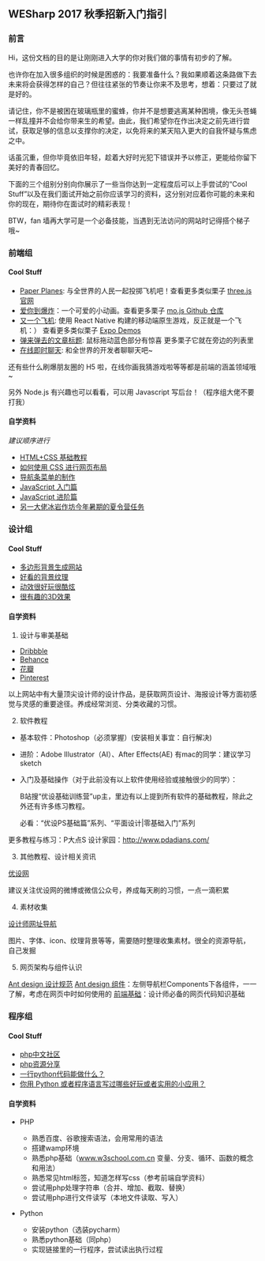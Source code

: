 ## WESharp 2017 秋季招新入门指引

### 前言

Hi，这份文档的目的是让刚刚进入大学的你对我们做的事情有初步的了解。

也许你在加入很多组织的时候是困惑的：我要准备什么？我如果顺着这条路做下去未来将会获得怎样的自己？但往往紧张的节奏让你来不及思考，想着：只要过了就是好的。

请记住，你不是被困在玻璃瓶里的蜜蜂，你并不是想要逃离某种困境，像无头苍蝇一样乱撞并不会给你带来生的希望。由此，我们希望你在作出决定之前先进行尝试，获取足够的信息以支撑你的决定，以免将来的某天陷入更大的自我怀疑与焦虑之中。

话虽沉重，但你毕竟依旧年轻，趁着大好时光犯下错误并予以修正，更能给你留下美好的青春回忆。

下面的三个组别分别向你展示了一些当你达到一定程度后可以上手尝试的“Cool Stuff”以及在我们面试开始之前你应该学习的资料，这分别对应着你可能的未来和你的现在，期待你在面试时的精彩表现！

BTW，fan 墙再大学可是一个必备技能，当遇到无法访问的网站时记得搭个梯子哦~

### 前端组

#### Cool Stuff

- [Paper Planes](https://paperplanes.world/): 与全世界的人民一起投掷飞机吧！查看更多类似栗子 [three.js 官网](https://threejs.org/)
- [爱你到爆炸](https://codepen.io/sol0mka/full/c94452fb65dbf676b0ae8a12d4267473)：一个可爱的小动画。查看更多栗子 [mo.js Github 仓库](https://github.com/legomushroom/mojs)
- [又一个飞机](https://expo.io/@exponent/floatyplane): 使用 React Native 构建的移动端原生游戏，反正就是一个飞机：） 查看更多类似栗子 [Expo Demos](https://github.com/expo/awesome-expo)
- [弹来弹去的文章标题](https://vuejs.org/v2/examples/elastic-header.html): 鼠标拖动蓝色部分有惊喜 更多栗子它就在旁边的列表里
- [在线即时聊天](https://socket.io/demos/chat): 和全世界的开发者聊聊天吧~

还有些什么刷爆朋友圈的 H5 啦，在线你画我猜游戏啦等等都是前端的涵盖领域哦~

另外 Node.js 有兴趣也可以看看，可以用 Javascript 写后台！（程序组大佬不要打我）

#### 自学资料 

*建议顺序进行*

- [HTML+CSS 基础教程](http://www.imooc.com/learn/9)
- [如何使用 CSS 进行网页布局](http://www.imooc.com/learn/57)
- [导航条菜单的制作](http://www.imooc.com/learn/6)
- [JavaScript 入门篇](http://www.imooc.com/learn/36)
- [JavaScript 进阶篇](http://www.imooc.com/learn/10)
- [另一大佬冰岩作坊今年暑期的夏令营任务](https://github.com/MondoGao/bingyan-summer-camp-2017)

### 设计组

#### Cool Stuff

- ​[多边形背景生成网站](http://qrohlf.com/trianglify-generator/)
- [好看的背景纹理](http://thepatternlibrary.com/)
- [动效很好玩很酷炫](http://www.happyinternetday.com/index.php)
- [很有趣的3D效果](http://www.thehybridforest.com/our-work)

#### 自学资料

1. 设计与审美基础

  - [Dribbble](https://dribbble.com/)
  - [Behance](https://www.behance.net/)
  - [花瓣](https://huaban.com/)
  - [Pinterest](https://www.pinterest.com/)

  以上网站中有大量顶尖设计师的设计作品，是获取网页设计、海报设计等方面初感觉与灵感的重要途径。养成经常浏览、分类收藏的习惯。

2. 软件教程

  - 基本软件：Photoshop（必须掌握）(安装相关事宜：自行解决)
  - 进阶：Adobe Illustrator（AI）、After Effects(AE) 有mac的同学：建议学习sketch
  - 入门及基础操作（对于此前没有以上软件使用经验或接触很少的同学）：

    B站搜“优设基础训练营”up主，里边有以上提到所有软件的基础教程，除此之外还有许多练习教程。

    必看：“优设PS基础篇”系列、“平面设计|零基础入门”系列

  更多教程与练习：P大点S 设计家园：http://www.pdadians.com/

3. 其他教程、设计相关资讯

  [优设网](http://www.uisdc.com/)

  建议关注优设网的微博或微信公众号，养成每天刷的习惯，一点一滴积累

4. 素材收集

  [设计师网址导航](http://hao.uisdc.com/)

  图片、字体、icon、纹理背景等等，需要随时整理收集素材。很全的资源导航，自己发掘

5. 网页架构与组件认识

  [Ant design 设计规范](https://ant.design/docsgst/spec/introduce-cn)
  [Ant design 组件](https://ant.design/docs/react/introduce-cn)：左侧导航栏Components下各组件，一一了解，考虑在网页中时如何使用的
  [前端基础](http://www.imooc.com/learn/9)：设计师必备的网页代码知识基础

### 程序组

#### Cool Stuff

- ​[php中文社区](www.phpchina.com)
- [php资源分享](www.php100.com) 
- [一行python代码能做什么？](https://zhuanlan.zhihu.com/p/28726375)
- [你用 Python 或者程序语言写过哪些好玩或者实用的小应用？](https://www.zhihu.com/question/33259780/) 

#### 自学资料

- PHP
  - 熟悉百度、谷歌搜索语法，会用常用的语法  
  - 搭建wamp环境
  - 熟悉php基础（www.w3school.com.cn 变量、分支、循环、函数的概念和用法）
  - 熟悉常见html标签，知道怎样写css（参考前端自学资料）
  - 尝试用php处理字符串（合并、增加、截取、替换）
  - 尝试用php进行文件读写（本地文件读取、写入）

- Python
  - 安装python（选装pycharm）
  - 熟悉python基础（同php）
  - 实现链接里的一行程序，尝试读出执行过程
